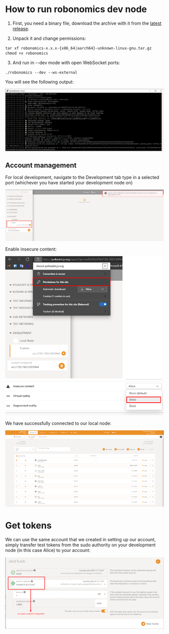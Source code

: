 # How to run robonomics dev node
1. First, you need a binary file, download the archive with it from the [latest release](https://github.com/airalab/robonomics/releases).

2. Unpack it and change permissions:
```
tar xf robonomics-x.x.x-{x86_64|aarch64}-unknown-linux-gnu.tar.gz
chmod +x robonomics
```

3. And run in --dev mode with open WebSocket ports:
```
./robonomics --dev --ws-external
```
You will see the following output:

![imager](./media/output-node-local.png)

## Account management
For local development, navigate to the Development tab type in a selected port (whichever you have started your development node on)

![imager](./media/portal-development-failed.png)

Enable insecure content:

![imager](./media/enable-insecure-content.png)

We have successfully connected to our local node:

![imager](./media/portal-development.png)

# Get tokens
We can use the same account that we created in setting up our account, simply transfer test tokens from the sudo authority on your development node (in this case Alice) to your account:

![imager](./media/send-funds-robonomics.png)
